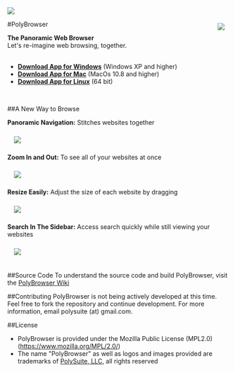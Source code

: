 <img src="https://cloud.githubusercontent.com/assets/4229121/20628567/b53b7a6e-b2f4-11e6-912a-2bb0d27b587f.jpg" align="center">

#<a href="https://polybrowser.com"><img src="http://polybrowser.com/wp-content/uploads/2014/02/Lens-Logo-106.png" align="right" hspace="10" vspace="6"></a>PolyBrowser

**The Panoramic Web Browser**</br>
Let's re-imagine web browsing, together.
</br></br>
* [**Download App for Windows**](https://drive.google.com/open?id=0B-vWATSRVN6yS01PSHRYdE9jMzg) (Windows XP and higher)</br>
* [**Download App for Mac**](https://drive.google.com/open?id=0B-vWATSRVN6yZVRnel81Qm8yNzA) (MacOs 10.8 and higher)</br>
* [**Download App for Linux**](https://drive.google.com/open?id=0B-vWATSRVN6yRUp6VFN4RWVieXc) (64 bit)</br>
</br>

##A New Way to Browse

**Panoramic Navigation:** Stitches websites together</br></br>
<img src="https://cloud.githubusercontent.com/assets/4229121/20628506/58c4422a-b2f4-11e6-9e9b-59a3b5bdcbc4.gif"  hspace="15" vspace="6">
</br></br>
**Zoom In and Out:** To see all of your websites at once</br></br>
<img src="https://cloud.githubusercontent.com/assets/4229121/20628508/58c49202-b2f4-11e6-9b5a-a2f64aa7afcf.gif"  hspace="15" vspace="6">
</br></br>
**Resize Easily:** Adjust the size of each website by dragging</br></br>
<img src="https://cloud.githubusercontent.com/assets/4229121/20628505/58c3fc8e-b2f4-11e6-9139-1c8f7fad4870.gif"  hspace="15" vspace="6">
</br></br>
**Search In The Sidebar:** Access search quickly while still viewing your websites</br></br>
<img src="https://cloud.githubusercontent.com/assets/4229121/20628504/58c2bf36-b2f4-11e6-9cd2-7c0b3f7199eb.gif"  hspace="15" vspace="6">
</br></br>


##Source Code
To understand the source code and build PolyBrowser, visit the [PolyBrowser Wiki](https://github.com/PolySuite/PolyBrowser/wiki)
</br>

##Contributing
PolyBrowser is not being actively developed at this time. Feel free to fork the repository and continue development.  For more information, email polysuite (at) gmail.com.

##License
* PolyBrowser is provided under the Mozilla Public License (MPL2.0) (https://www.mozilla.org/MPL/2.0/)
* The name "PolyBrowser" as well as logos and images provided are trademarks of [PolySuite, LLC](http://polysuite.com), all rights reserved
